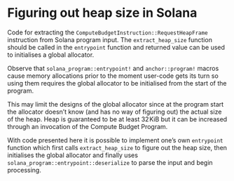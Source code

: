 # Figuring out heap size in Solana

Code for extracting the `ComputeBudgetInstruction::RequestHeapFrame` instruction
from Solana program input.  The `extract_heap_size` function should be called in
the `entrypoint` function and returned value can be used to initialises a global
allocator.

Observe that `solana_program::entrypoint!` and `anchor::program!` macros cause
memory allocations prior to the moment user-code gets its turn so using them
requires the global allocator to be initialised from the start of the program.

This may limit the designs of the global allocator since at the program start
the allocator doesn’t know (and has no way of figuring out) the actual size of
the heap.  Heap is guaranteed to be at least 32 KiB but it can be increased
through an invocation of the Compute Budget Program.

With code presented here it is possible to implement one’s own `entrypoint`
function which first calls `extract_heap_size` to figure out the heap size, then
initialises the global allocator and finally uses
`solana_program::entrypoint::deserialize` to parse the input and begin
processing.
